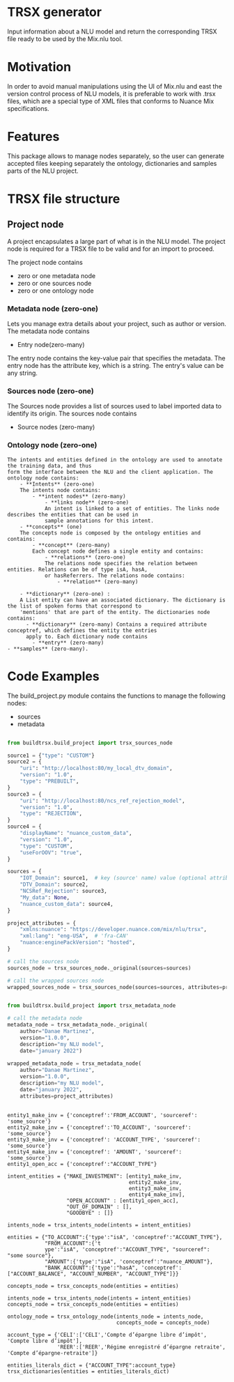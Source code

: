 
# TRSX generator

Input information about a NLU model and return the corresponding TRSX file ready 
to be used by the Mix.nlu tool.

# Motivation

In order to avoid manual manipulations using the UI of Mix.nlu and east the 
version control process of NLU models, it is preferable to work with .trsx 
files, which are a special type of XML files that conforms to Nuance Mix 
specifications.

# Features

This package allows to manage nodes separately, so the user can generate 
accepted files keeping separately the ontology, dictionaries and samples parts 
of the NLU project. 

# TRSX file structure 

## Project node

A project encapsulates a large part of what is in the NLU model. The project 
node is required for a TRSX file to be valid and for an import to proceed.

The project node contains 

- zero or one metadata node
- zero or one sources node 
- zero or one ontology node 

### Metadata node (zero-one)

Lets you manage extra details about your project, such as author or version.
The metadata node contains

- Entry node(zero-many)

The entry node contains the key-value pair that specifies the metadata. The 
entry node has the attribute key, which is a string. The entry's value can be 
any string.
        
### Sources node (zero-one)

The Sources node provides a list of sources used to label imported data to 
identify its origin. The sources node contains
    
- Source nodes (zero-many)
        
### Ontology node (zero-one)
    The intents and entities defined in the ontology are used to annotate the training data, and thus 
    form the interface between the NLU and the client application. The ontology node contains:
        - **Intents** (zero-one)
        The intents node contains:
            - **intent nodes** (zero-many)
                - **links node** (zero-one)
                An intent is linked to a set of entities. The links node describes the entities that can be used in 
                sample annotations for this intent.
        - **concepts** (one)
        The concepts node is composed by the ontology entities and contains:
            - **concept** (zero-many)
            Each concept node defines a single entity and contains:
                - **relations** (zero-one)
                The relations node specifies the relation between entities. Relations can be of type isA, hasA, 
                or hasReferrers. The relations node contains:
                    - **relation** (zero-many) 
                
        - **dictionary** (zero-one) : 
        A List entity can have an associated dictionary. The dictionary is the list of spoken forms that correspond to 
        'mentions' that are part of the entity. The dictionaries node contains:
          - **dictionary** (zero-many) Contains a required attribute conceptref, which defines the entity the entries 
          apply to. Each dictionary node contains 
            - **entry** (zero-many)
    - **samples** (zero-many).
    

# Code Examples

The build_project.py module contains the functions to manage the following nodes: 

- sources 
- metadata 

```python

from buildtrsx.build_project import trsx_sources_node

source1 = {"type": "CUSTOM"}
source2 = {
    "uri": "http://localhost:80/my_local_dtv_domain",
    "version": "1.0",
    "type": "PREBUILT",
}
source3 = {
    "uri": "http://localhost:80/ncs_ref_rejection_model",
    "version": "1.0",
    "type": "REJECTION",
}
source4 = {
    "displayName": "nuance_custom_data",
    "version": "1.0",
    "type": "CUSTOM",
    "useForOOV": "true",
}

sources = {
    "IOT_Domain": source1,  # key (source' name) value (optional attributes)
    "DTV_Domain": source2,
    "NCSRef_Rejection": source3,
    "My_data": None,
    "nuance_custom_data": source4,
}

project_attributes = {
    "xmlns:nuance": "https://developer.nuance.com/mix/nlu/trsx",
    "xml:lang": "eng-USA",  # 'fra-CAN'
    "nuance:enginePackVersion": "hosted",
}

# call the sources node
sources_node = trsx_sources_node._original(sources=sources)

# call the wrapped sources node
wrapped_sources_node = trsx_sources_node(sources=sources, attributes=project_attributes)

```  

```python

from buildtrsx.build_project import trsx_metadata_node

# call the metadata node
metadata_node = trsx_metadata_node._original(
    author="Danae Martinez",
    version="1.0.0",
    description="my NLU model",
    date="january 2022")
    
wrapped_metadata_node = trsx_metadata_node(
    author="Danae Martinez",
    version="1.0.0",
    description="my NLU model",
    date="january 2022",
    attributes=project_attributes)    
    
```


```  
entity1_make_inv = {'conceptref':'FROM_ACCOUNT', 'sourceref': 'some_source'}
entity2_make_inv = {'conceptref':'TO_ACCOUNT', 'sourceref': 'some_source'}
entity3_make_inv = {'conceptref': 'ACCOUNT_TYPE', 'sourceref': 'some_source'}
entity4_make_inv = {'conceptref': 'AMOUNT', 'sourceref': 'some_source'}
entity1_open_acc = {'conceptref':"ACCOUNT_TYPE"}

intent_entities = {"MAKE_INVESTMENT": [entity1_make_inv, 
                                       entity2_make_inv, 
                                       entity3_make_inv, 
                                       entity4_make_inv],
                   "OPEN_ACCOUNT" : [entity1_open_acc],
                   "OUT_OF_DOMAIN" : [],
                   "GOODBYE" : []}

intents_node = trsx_intents_node(intents = intent_entities)
``` 

``` 
entities = {"TO_ACCOUNT":{'type':"isA", 'conceptref':"ACCOUNT_TYPE"},
            "FROM_ACCOUNT":{'t
            ype':"isA", 'conceptref':"ACCOUNT_TYPE", "sourceref": "some source"},
            "AMOUNT":{'type':"isA", 'conceptref':"nuance_AMOUNT"},
            "BANK_ACCOUNT":{'type':"hasA", 'conceptref':["ACCOUNT_BALANCE", "ACCOUNT_NUMBER", "ACCOUNT_TYPE"]}}
            
concepts_node = trsx_concepts_node(entities = entities)            
```  

``` 
intents_node = trsx_intents_node(intents = intent_entities)
concepts_node = trsx_concepts_node(entities = entities)

ontology_node = trsx_ontology_node(intents_node = intents_node,
                                   concepts_node = concepts_node)
```  

```  
account_type = {'CELI':['CELI','Compte d’épargne libre d’impôt', 'Compte libre d’impôt'],
                'REER':['REER','Régime enregistré d’épargne retraite', 'Compte d’épargne-retraite']}

entities_literals_dict = {"ACCOUNT_TYPE":account_type}
trsx_dictionaries(entities = entities_literals_dict)
```  


